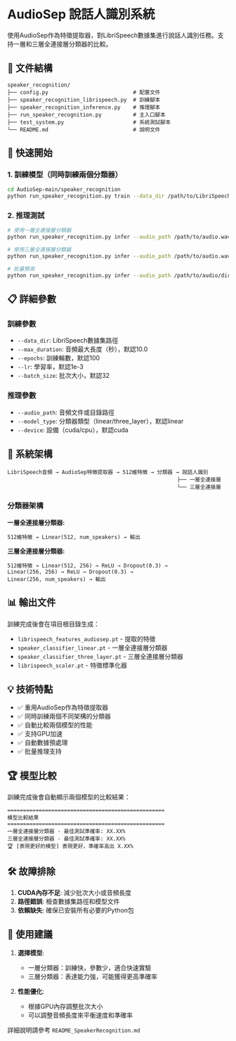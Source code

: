 # AudioSep 說話人識別系統

使用AudioSep作為特徵提取器，對LibriSpeech數據集進行說話人識別任務。支持一層和三層全連接層分類器的比較。

## 📁 文件結構

```
speaker_recognition/
├── config.py                           # 配置文件
├── speaker_recognition_librispeech.py  # 訓練腳本
├── speaker_recognition_inference.py    # 推理腳本
├── run_speaker_recognition.py          # 主入口腳本
├── test_system.py                      # 系統測試腳本
└── README.md                           # 說明文件
```

## 🚀 快速開始

### 1. 訓練模型（同時訓練兩個分類器）

```bash
cd AudioSep-main/speaker_recognition
python run_speaker_recognition.py train --data_dir /path/to/LibriSpeech/dev-clean
```

### 2. 推理測試

```bash
# 使用一層全連接層分類器
python run_speaker_recognition.py infer --audio_path /path/to/audio.wav --model_type linear

# 使用三層全連接層分類器
python run_speaker_recognition.py infer --audio_path /path/to/audio.wav --model_type three_layer

# 批量預測
python run_speaker_recognition.py infer --audio_path /path/to/audio/directory --model_type linear
```

## 📋 詳細參數

### 訓練參數
- `--data_dir`: LibriSpeech數據集路徑
- `--max_duration`: 音頻最大長度（秒），默認10.0
- `--epochs`: 訓練輪數，默認100
- `--lr`: 學習率，默認1e-3
- `--batch_size`: 批次大小，默認32

### 推理參數
- `--audio_path`: 音頻文件或目錄路徑
- `--model_type`: 分類器類型（linear/three_layer），默認linear
- `--device`: 設備（cuda/cpu），默認cuda

## 🔧 系統架構

```
LibriSpeech音頻 → AudioSep特徵提取器 → 512維特徵 → 分類器 → 說話人識別
                                                      ├── 一層全連接層
                                                      └── 三層全連接層
```

### 分類器架構

**一層全連接層分類器:**
```
512維特徵 → Linear(512, num_speakers) → 輸出
```

**三層全連接層分類器:**
```
512維特徵 → Linear(512, 256) → ReLU → Dropout(0.3) → 
Linear(256, 256) → ReLU → Dropout(0.3) → 
Linear(256, num_speakers) → 輸出
```

## 📊 輸出文件

訓練完成後會在項目根目錄生成：
- `librispeech_features_audiosep.pt` - 提取的特徵
- `speaker_classifier_linear.pt` - 一層全連接層分類器
- `speaker_classifier_three_layer.pt` - 三層全連接層分類器
- `librispeech_scaler.pt` - 特徵標準化器

## 💡 技術特點

- ✅ 重用AudioSep作為特徵提取器
- ✅ 同時訓練兩個不同架構的分類器
- ✅ 自動比較兩個模型的性能
- ✅ 支持GPU加速
- ✅ 自動數據預處理
- ✅ 批量推理支持

## 🏆 模型比較

訓練完成後會自動顯示兩個模型的比較結果：

```
==================================================
模型比較結果
==================================================
一層全連接層分類器 - 最佳測試準確率: XX.XX%
三層全連接層分類器 - 最佳測試準確率: XX.XX%
🏆 [表現更好的模型] 表現更好，準確率高出 X.XX%
```

## 🛠️ 故障排除

1. **CUDA內存不足**: 減少批次大小或音頻長度
2. **路徑錯誤**: 檢查數據集路徑和模型文件
3. **依賴缺失**: 確保已安裝所有必要的Python包

## 📝 使用建議

1. **選擇模型**: 
   - 一層分類器：訓練快，參數少，適合快速實驗
   - 三層分類器：表達能力強，可能獲得更高準確率

2. **性能優化**:
   - 根據GPU內存調整批次大小
   - 可以調整音頻長度來平衡速度和準確率

詳細說明請參考 `README_SpeakerRecognition.md` 